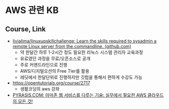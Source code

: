 # AWS 관련 KB

## Course, Link
-  [livialima/linuxupskillchallenge: Learn the skills required to sysadmin a remote Linux server from the commandline. (github.com)](https://github.com/livialima/linuxupskillchallenge)
	- 약 한달간 하루 1-2시간 정도 필요한 리눅스 시스템 관리자 교육과정
	- 유료였던 과정을 무료/오픈소스로 공개
	- 주로 커맨드라인으로 진행
	- AWS/디지털오션의 Free Tier를 활용
	- 레딧에서 한달단위로 진행하지만 깃헙을 통해서 편하게 수강도 가능
- https://opentutorials.org/course/2717
    - 생활코딩의 aws 강좌
- [PYRASIS.COM: 아마존 웹 서비스를 다루는 기술: 실무에서 필요한 AWS 클라우드의 모든 것!](http://pyrasis.com/book/TheArtOfAmazonWebServices)